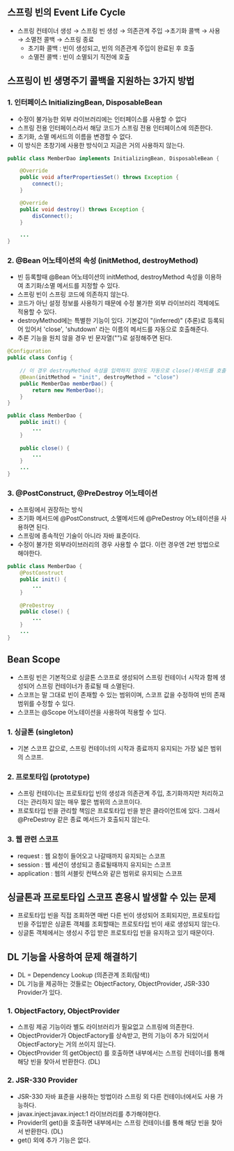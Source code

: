 ## 스프링 빈의 Event Life Cycle

- 스프링 컨테이너 생성 → 스프링 빈 생성 → 의존관계 주입 →초기화 콜백 → 사용 → 소멸전 콜백 → 스프링 종료
    - 초기화 콜백 : 빈이 생성되고, 빈의 의존관계 주입이 완료된 후 호출
    - 소멸전 콜백 : 빈이 소멸되기 직전에 호출

## 스프링이 빈 생명주기 콜백을 지원하는 3가지 방법

### 1. **인터페이스 InitializingBean, DisposableBean**

- 수정이 불가능한 외부 라이브러리에는 인터페이스를 사용할 수 없다
- 스프링 전용 인터페이스라서 해당 코드가 스프링 전용 인터페이스에 의존한다.
- 초기화, 소멸 메서드의 이름을 변경할 수 없다.
- 이 방식은 초창기에 사용한 방식이고 지금은 거의 사용하지 않는다.

```java
public class MemberDao implements InitializingBean, DisposableBean {

	@Override
	public void afterPropertiesSet() throws Exception {
		connect();
	}	

	@Override
	public void destroy() throws Exception {
		disConnect();
	}

	...
}
```

### 2. **@Bean 어노테이션의 속성 (initMethod, destroyMethod)**

- 빈 등록할때 @Bean 어노테이션의 initMethod, destroyMethod 속성을 이용하여 초기화/소멸 메서드를 지정할 수 있다.
- 스프링 빈이 스프링 코드에 의존하지 않는다.
- 코드가 아닌 설정 정보를 사용하기 때문에 수정 불가한 외부 라이브러리 객체에도 적용할 수 있다.
- destroyMethod에는 특별한 기능이 있다. 기본값이 "(inferred)" (추론)로 등록되어 있어서 'close', 'shutdown' 라는 이름의 메서드를 자동으로 호출해준다.
- 추론 기능을 원치 않을 경우 빈 문자열("")로 설정해주면 된다.

```java
@Configuration
public class Config {
	
	// 이 경우 destroyMethod 속성을 입력하지 않아도 자동으로 close()메서드를 호출한다.
	@Bean(initMethod = "init", destroyMethod = "close")
	public MemberDao memberDao() {
		return new MemberDao();
	}
}

public class MemberDao {
	public init() {
		...
	}
	
	public close() {
		...
	}
	...
}
```

### 3. **@PostConstruct, @PreDestroy 어노테이션**

- 스프링에서 권장하는 방식
- 초기화 메서드에 @PostConstruct, 소멸메서드에 @PreDestroy 어노테이션을 사용하면 된다.
- 스프링에 종속적인 기술이 아니라 자바 표준이다.
- 수정이 불가한 외부라이브러리의 경우 사용할 수 없다. 이런 경우엔 2번 방법으로 해야한다.

```java
public class MemberDao {
	@PostConstruct
	public init() {
		...
	}
	
	@PreDestroy
	public close() {
		...
	}
	...
}
```

## Bean Scope

- 스프링 빈은 기본적으로 싱글톤 스코프로 생성되어 스프링 컨테이너 시작과 함께 생성되어 스프링 컨테이너가 종료될 때 소멸된다.
- 스코프는 말 그대로 빈이 존재할 수 있는 범위이며, 스코프 값을 수정하여 빈의 존재 범위를 수정할 수 있다.
- 스코프는 @Scope 어노테이션을 사용하여 적용할 수 있다.

### 1. **싱글톤 (singleton)**

- 기본 스코프 값으로, 스프링 컨테이너의 시작과 종료까지 유지되는 가장 넓은 범위의 스코프.

### 2. **프로토타입 (prototype)**

- 스프링 컨테이너는 프로토타입 빈의 생성과 의존관계 주입, 초기화까지만 처리하고 더는 관리하지 않는 매우 짧은 범위의 스코프이다.
- 프로토타입 빈을 관리할 책임은 프로토타입 빈을 받은 클라이언트에 있다. 그래서 @PreDestroy 같은 종료 메서드가 호출되지 않는다.

### 3. **웹 관련 스코프**

- request : 웹 요청이 들어오고 나갈때까지 유지되는 스코프
- session : 웹 세션이 생성되고 종료될때까지 유지되는 스코프
- application : 웹의 서블릿 컨텍스와 같은 범위로 유지되는 스코프

## 싱글톤과 프로토타입 스코프 혼용시 발생할 수 있는 문제

- 프로토타입 빈을 직접 조회하면 매번 다른 빈이 생성되어 조회되지만, 프로토타입 빈을 주입받은 싱글톤 객체를 조회할때는 프로토타입 빈이 새로 생성되지 않는다.
- 싱글톤 객체에서는 생성시 주입 받은 프로토타입 빈을 유지하고 있기 때문이다.

## DL 기능을 사용하여 문제 해결하기

- DL = Dependency Lookup (의존관계 조회(탐색))
- DL 기능을 제공하는 것들로는 ObjectFactory, ObjectProvider, JSR-330 Provider가 있다.

### 1. **ObjectFactory, ObjectProvider**

- 스프링 제공 기능이라 별도 라이브러리가 필요없고 스프링에 의존한다.
- ObjectProvider가 ObjectFactory를 상속받고, 편의 기능이 추가 되있어서 ObjectFactory는 거의 쓰이지 않는다.
- ObjectProvider 의 getObject() 를 호출하면 내부에서는 스프링 컨테이너를 통해 해당 빈을 찾아서 반환한다. (DL)

### 2. **JSR-330 Provider**

- JSR-330 자바 표준을 사용하는 방법이라 스프링 외 다른 컨테이너에서도 사용 가능하다.
- javax.inject:javax.inject:1 라이브러리를 추가해야한다.
- Provider의 get()을 호출하면 내부에서는 스프링 컨테이너를 통해 해당 빈을 찾아서 반환한다. (DL)
- get() 외에 추가 기능은 없다.
